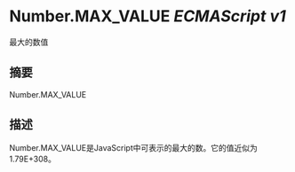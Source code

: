 # Number.MAX\_VALUE _ECMAScript v1_

最大的数值

## 摘要

Number.MAX\_VALUE

## 描述

Number.MAX\_VALUE是JavaScript中可表示的最大的数。它的值近似为1.79E+308。

